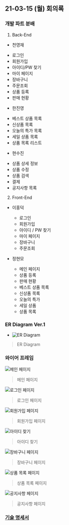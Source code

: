 
## 21-03-15 (월) 회의록

### 개발 파트 분배
1. Back-End

 - 천영재
  * 로그인
  * 회원가입
  * 아이디/PW 찾기
  * 마이 페이지
  * 장바구니
  * 주문조회
  * 상품 등록
  * 판매 현황

 - 한진영
  * 베스트 상품 목록
  * 신상품 목록
  * 오늘의 특가 목록
  * 세일 상품 목록
  * 상품 목록 리스트

 - 현수진
  * 상품 상세 정보
  * 상품 수정
  * 상품 검색
  * 결제
  * 공지사항 목록

2. Front-End
- 이홍덕
  * 로그인
  * 회원가입
  * 아이디 / PW 찾기
  * 마이 페이지
  * 장바구니
  * 주문조회

- 정현모
  * 메인 페이지
  * 상품 등록
  * 판매 현황
  * 베스트 상품 목록
  * 신상품 목록
  * 오늘의 특가
  * 세일 상품
  * 상품 목록

### ER Diagram Ver.1
- ![ER Diagram](image/Erd_Diagram.png)
> ER Diagram

### 와이어 프레임
![메인 페이지](image/메인.png)
> 메인 페이지

![로그인 페이지](image/로그인.png)
> 로그인 페이지

![회원가입 페이지](image/회원가입.png)
> 회원가입 페이지

![아이디 찾기](image/아이디찾기.png)
> 아이디 찾기

![장바구니 페이지](image/장바구니.png)
> 장바구니 페이지

![상품 목록 페이지](image/상품목록.png)
> 상품 목록 페이지

![공지사항 페이지](image/공지사항.png)
> 공지사항 페이지

### [기술 명세서](https://docs.google.com/spreadsheets/d/1h-kdLOWGKejWvhpDbEtSfD_SWxQKSju6YJWVeFQE6KU/edit#gid=0)